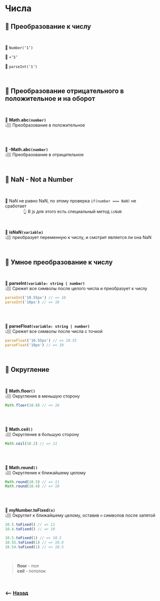 # Числа

## 🚩 Преобразование к числу

<br>

🔹 `Number(‘1’)`      

🔹 `+’5’`

🔹 `parseInt('1')`

<br>

## 🚩 Преобразование отрицательного в положительное и на оборот 

<br>

💠 **Math.abc`(number)`**   
👆🏽 Преобразование в положительное

<br>
<br>

💠 **-Math.abc`(number)`**   
👆🏽 Преобразование в отрицательное

<br>

## 🚩 NaN - Not a Number

<br>

🛑 NaN не равно NaN, по этому проверка `if(number === NaN)` не сработает    
&emsp;&emsp;&emsp;&emsp; 👆 В js для этого есть специальный метод `isNaN`    

<br>

💠 **isNaN`(variable)`**   
👆🏽 преобразует переменную к числу, и смотрит является ли она NaN

<br>

## 🚩 Умное преобразование к числу

<br>

💠 **parseInt`(variable: string | number)`**   
👆🏽 Срежет все символы после целого числа и преобразует к числу
```javascript
parseInt('10.55px') // => 10
parseInt('10px') // => 10
``` 

<br>
<br>

💠 **parseFloat`(variable: string | number)`**   
👆🏽 Срежет все символы после числа с точкой
```javascript
parseFloat('10.55px') // => 10.55
parseFloat('10px') // => 10
``` 

<br>

## 🚩 Округление

<br>

💠 **Math.floor`()`**   
👆🏽 Округление в меньшую сторону
```javascript
Math.floor(10.8) // => 10
```  

<br>
<br>

💠 **Math.ceil`()`**   
👆🏽 Округление в большую сторону
```javascript
Math.ceil(10.2) // => 11 
```  

<br>
<br>

💠 **Math.round`()`**   
👆🏽 Округление к ближайшему целому
```javascript
Math.round(10.5) // => 11
Math.round(10.4) // => 10 
```  

<br>
<br>

💠 **myNumber.toFixed`(n)`**   
👆🏽 Округлит к ближайшему целому, оставив `n` символов после запятой
```javascript
10.5.toFixed() // => 11
10.4.toFixed() // => 10

10.5.toFixed(1) // => 10.5
10.55.toFixed(1) // => 10.6
10.54.toFixed(1) // => 10.5 
```  

<br>

> **floor** - пол   
  **ceil** - потолок

<br>

### ⟵ **<a href="../../readme.md">Назад</a>**